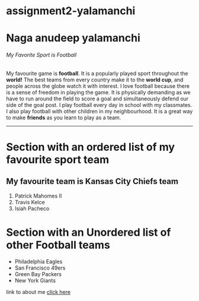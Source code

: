 # assignment2-yalamanchi
# Naga anudeep yalamanchi
###### My Favorite Sport is Football
My favourite game is **football**. It is a popularly played sport throughout the **world!** The best teams from every country make it to the **world cup**, and people across the globe watch it with interest. I love football because there is a sense of freedom in playing the game. It is physically demanding as we have to run around the field to score a goal and simultaneously defend our side of the goal post. I play football every day in school with my classmates. I also play football with other children in my neighbourhood. It is a great way to make **friends** as you learn to play as a team.

---

# Section with an ordered list of my favourite sport team
## My favourite team is Kansas City Chiefs team
1. Patrick Mahomes II
2. Travis Kelce
3. Isiah Pacheco

# Section with an Unordered list of other Football teams
* Philadelphia Eagles
* San Francisco 49ers
* Green Bay Packers
* New York Giants


link to about me [click here](https://github.com/anudeepyalamanchi/assignment2-yalamanchi/blob/main/AboutMe.md)

